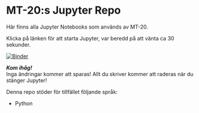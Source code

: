 # MT-20:s Jupyter Repo

Här finns alla Jupyter Notebooks som används av MT-20.

Klicka på länken för  att starta Jupyter, var beredd på att vänta ca 30 sekunder.

[![Binder](https://mybinder.org/badge_logo.svg)](https://mybinder.org/v2/gh/ErLi-MT20/MT-20_Jupyter/HEAD)

***Kom ihåg!***  
Inga ändringar kommer att sparas! Allt du skriver kommer att raderas när du stänger Jupyter!

Denna repo stöder för tillfället följande språk:
- Python
